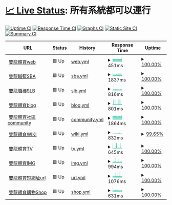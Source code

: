 # [📈 Live Status](https://pmmmwh.github.io/upptime): <!--live status--> **所有系統都可以運行**

[![Uptime CI](https://github.com/pmmmwh/upptime/workflows/Uptime%20CI/badge.svg)](https://github.com/pmmmwh/upptime/actions?query=workflow%3A%22Uptime+CI%22)
[![Response Time CI](https://github.com/pmmmwh/upptime/workflows/Response%20Time%20CI/badge.svg)](https://github.com/pmmmwh/upptime/actions?query=workflow%3A%22Response+Time+CI%22)
[![Graphs CI](https://github.com/pmmmwh/upptime/workflows/Graphs%20CI/badge.svg)](https://github.com/pmmmwh/upptime/actions?query=workflow%3A%22Graphs+CI%22)
[![Static Site CI](https://github.com/pmmmwh/upptime/workflows/Static%20Site%20CI/badge.svg)](https://github.com/pmmmwh/upptime/actions?query=workflow%3A%22Static+Site+CI%22)
[![Summary CI](https://github.com/pmmmwh/upptime/workflows/Summary%20CI/badge.svg)](https://github.com/pmmmwh/upptime/actions?query=workflow%3A%22Summary+CI%22)

<!--start: status pages-->
<!-- This summary is generated by Upptime (https://github.com/upptime/upptime) -->
<!-- Do not edit this manually, your changes will be overwritten -->
<!-- prettier-ignore -->
| URL | Status | History | Response Time | Uptime |
| --- | ------ | ------- | ------------- | ------ |
| <img alt="" src="https://icons.duckduckgo.com/ip3/www.ssangyongsports.eu.org.ico" height="13"> [雙龍體育web](https://www.ssangyongsports.eu.org/) | 🟩 Up | [web.yml](https://github.com/sxadxsx/upptime/commits/HEAD/history/web.yml) | <details><summary><img alt="Response time graph" src="./graphs/web/response-time-week.png" height="20"> 451ms</summary><br><a href="https://status.ssangyongsports.eu.org/history/web"><img alt="Response time 430" src="https://img.shields.io/endpoint?url=https%3A%2F%2Fraw.githubusercontent.com%2Fsxadxsx%2Fupptime%2FHEAD%2Fapi%2Fweb%2Fresponse-time.json"></a><br><a href="https://status.ssangyongsports.eu.org/history/web"><img alt="24-hour response time 454" src="https://img.shields.io/endpoint?url=https%3A%2F%2Fraw.githubusercontent.com%2Fsxadxsx%2Fupptime%2FHEAD%2Fapi%2Fweb%2Fresponse-time-day.json"></a><br><a href="https://status.ssangyongsports.eu.org/history/web"><img alt="7-day response time 451" src="https://img.shields.io/endpoint?url=https%3A%2F%2Fraw.githubusercontent.com%2Fsxadxsx%2Fupptime%2FHEAD%2Fapi%2Fweb%2Fresponse-time-week.json"></a><br><a href="https://status.ssangyongsports.eu.org/history/web"><img alt="30-day response time 473" src="https://img.shields.io/endpoint?url=https%3A%2F%2Fraw.githubusercontent.com%2Fsxadxsx%2Fupptime%2FHEAD%2Fapi%2Fweb%2Fresponse-time-month.json"></a><br><a href="https://status.ssangyongsports.eu.org/history/web"><img alt="1-year response time 430" src="https://img.shields.io/endpoint?url=https%3A%2F%2Fraw.githubusercontent.com%2Fsxadxsx%2Fupptime%2FHEAD%2Fapi%2Fweb%2Fresponse-time-year.json"></a></details> | <details><summary><a href="https://status.ssangyongsports.eu.org/history/web">100.00%</a></summary><a href="https://status.ssangyongsports.eu.org/history/web"><img alt="All-time uptime 99.99%" src="https://img.shields.io/endpoint?url=https%3A%2F%2Fraw.githubusercontent.com%2Fsxadxsx%2Fupptime%2FHEAD%2Fapi%2Fweb%2Fuptime.json"></a><br><a href="https://status.ssangyongsports.eu.org/history/web"><img alt="24-hour uptime 100.00%" src="https://img.shields.io/endpoint?url=https%3A%2F%2Fraw.githubusercontent.com%2Fsxadxsx%2Fupptime%2FHEAD%2Fapi%2Fweb%2Fuptime-day.json"></a><br><a href="https://status.ssangyongsports.eu.org/history/web"><img alt="7-day uptime 100.00%" src="https://img.shields.io/endpoint?url=https%3A%2F%2Fraw.githubusercontent.com%2Fsxadxsx%2Fupptime%2FHEAD%2Fapi%2Fweb%2Fuptime-week.json"></a><br><a href="https://status.ssangyongsports.eu.org/history/web"><img alt="30-day uptime 100.00%" src="https://img.shields.io/endpoint?url=https%3A%2F%2Fraw.githubusercontent.com%2Fsxadxsx%2Fupptime%2FHEAD%2Fapi%2Fweb%2Fuptime-month.json"></a><br><a href="https://status.ssangyongsports.eu.org/history/web"><img alt="1-year uptime 99.99%" src="https://img.shields.io/endpoint?url=https%3A%2F%2Fraw.githubusercontent.com%2Fsxadxsx%2Fupptime%2FHEAD%2Fapi%2Fweb%2Fuptime-year.json"></a></details>
| <img alt="" src="https://icons.duckduckgo.com/ip3/sbatw.ml.ico" height="13"> [雙龍職籃SBA](https://sbatw.ml/) | 🟩 Up | [sba.yml](https://github.com/sxadxsx/upptime/commits/HEAD/history/sba.yml) | <details><summary><img alt="Response time graph" src="./graphs/sba/response-time-week.png" height="20"> 1837ms</summary><br><a href="https://status.ssangyongsports.eu.org/history/sba"><img alt="Response time 1998" src="https://img.shields.io/endpoint?url=https%3A%2F%2Fraw.githubusercontent.com%2Fsxadxsx%2Fupptime%2FHEAD%2Fapi%2Fsba%2Fresponse-time.json"></a><br><a href="https://status.ssangyongsports.eu.org/history/sba"><img alt="24-hour response time 1649" src="https://img.shields.io/endpoint?url=https%3A%2F%2Fraw.githubusercontent.com%2Fsxadxsx%2Fupptime%2FHEAD%2Fapi%2Fsba%2Fresponse-time-day.json"></a><br><a href="https://status.ssangyongsports.eu.org/history/sba"><img alt="7-day response time 1837" src="https://img.shields.io/endpoint?url=https%3A%2F%2Fraw.githubusercontent.com%2Fsxadxsx%2Fupptime%2FHEAD%2Fapi%2Fsba%2Fresponse-time-week.json"></a><br><a href="https://status.ssangyongsports.eu.org/history/sba"><img alt="30-day response time 1934" src="https://img.shields.io/endpoint?url=https%3A%2F%2Fraw.githubusercontent.com%2Fsxadxsx%2Fupptime%2FHEAD%2Fapi%2Fsba%2Fresponse-time-month.json"></a><br><a href="https://status.ssangyongsports.eu.org/history/sba"><img alt="1-year response time 1998" src="https://img.shields.io/endpoint?url=https%3A%2F%2Fraw.githubusercontent.com%2Fsxadxsx%2Fupptime%2FHEAD%2Fapi%2Fsba%2Fresponse-time-year.json"></a></details> | <details><summary><a href="https://status.ssangyongsports.eu.org/history/sba">100.00%</a></summary><a href="https://status.ssangyongsports.eu.org/history/sba"><img alt="All-time uptime 96.25%" src="https://img.shields.io/endpoint?url=https%3A%2F%2Fraw.githubusercontent.com%2Fsxadxsx%2Fupptime%2FHEAD%2Fapi%2Fsba%2Fuptime.json"></a><br><a href="https://status.ssangyongsports.eu.org/history/sba"><img alt="24-hour uptime 100.00%" src="https://img.shields.io/endpoint?url=https%3A%2F%2Fraw.githubusercontent.com%2Fsxadxsx%2Fupptime%2FHEAD%2Fapi%2Fsba%2Fuptime-day.json"></a><br><a href="https://status.ssangyongsports.eu.org/history/sba"><img alt="7-day uptime 100.00%" src="https://img.shields.io/endpoint?url=https%3A%2F%2Fraw.githubusercontent.com%2Fsxadxsx%2Fupptime%2FHEAD%2Fapi%2Fsba%2Fuptime-week.json"></a><br><a href="https://status.ssangyongsports.eu.org/history/sba"><img alt="30-day uptime 98.84%" src="https://img.shields.io/endpoint?url=https%3A%2F%2Fraw.githubusercontent.com%2Fsxadxsx%2Fupptime%2FHEAD%2Fapi%2Fsba%2Fuptime-month.json"></a><br><a href="https://status.ssangyongsports.eu.org/history/sba"><img alt="1-year uptime 96.25%" src="https://img.shields.io/endpoint?url=https%3A%2F%2Fraw.githubusercontent.com%2Fsxadxsx%2Fupptime%2FHEAD%2Fapi%2Fsba%2Fuptime-year.json"></a></details>
| <img alt="" src="https://icons.duckduckgo.com/ip3/slbtw.cf.ico" height="13"> [雙龍職棒SLB](https://slbtw.cf/) | 🟩 Up | [slb.yml](https://github.com/sxadxsx/upptime/commits/HEAD/history/slb.yml) | <details><summary><img alt="Response time graph" src="./graphs/slb/response-time-week.png" height="20"> 816ms</summary><br><a href="https://status.ssangyongsports.eu.org/history/slb"><img alt="Response time 1110" src="https://img.shields.io/endpoint?url=https%3A%2F%2Fraw.githubusercontent.com%2Fsxadxsx%2Fupptime%2FHEAD%2Fapi%2Fslb%2Fresponse-time.json"></a><br><a href="https://status.ssangyongsports.eu.org/history/slb"><img alt="24-hour response time 863" src="https://img.shields.io/endpoint?url=https%3A%2F%2Fraw.githubusercontent.com%2Fsxadxsx%2Fupptime%2FHEAD%2Fapi%2Fslb%2Fresponse-time-day.json"></a><br><a href="https://status.ssangyongsports.eu.org/history/slb"><img alt="7-day response time 816" src="https://img.shields.io/endpoint?url=https%3A%2F%2Fraw.githubusercontent.com%2Fsxadxsx%2Fupptime%2FHEAD%2Fapi%2Fslb%2Fresponse-time-week.json"></a><br><a href="https://status.ssangyongsports.eu.org/history/slb"><img alt="30-day response time 864" src="https://img.shields.io/endpoint?url=https%3A%2F%2Fraw.githubusercontent.com%2Fsxadxsx%2Fupptime%2FHEAD%2Fapi%2Fslb%2Fresponse-time-month.json"></a><br><a href="https://status.ssangyongsports.eu.org/history/slb"><img alt="1-year response time 1110" src="https://img.shields.io/endpoint?url=https%3A%2F%2Fraw.githubusercontent.com%2Fsxadxsx%2Fupptime%2FHEAD%2Fapi%2Fslb%2Fresponse-time-year.json"></a></details> | <details><summary><a href="https://status.ssangyongsports.eu.org/history/slb">100.00%</a></summary><a href="https://status.ssangyongsports.eu.org/history/slb"><img alt="All-time uptime 99.86%" src="https://img.shields.io/endpoint?url=https%3A%2F%2Fraw.githubusercontent.com%2Fsxadxsx%2Fupptime%2FHEAD%2Fapi%2Fslb%2Fuptime.json"></a><br><a href="https://status.ssangyongsports.eu.org/history/slb"><img alt="24-hour uptime 100.00%" src="https://img.shields.io/endpoint?url=https%3A%2F%2Fraw.githubusercontent.com%2Fsxadxsx%2Fupptime%2FHEAD%2Fapi%2Fslb%2Fuptime-day.json"></a><br><a href="https://status.ssangyongsports.eu.org/history/slb"><img alt="7-day uptime 100.00%" src="https://img.shields.io/endpoint?url=https%3A%2F%2Fraw.githubusercontent.com%2Fsxadxsx%2Fupptime%2FHEAD%2Fapi%2Fslb%2Fuptime-week.json"></a><br><a href="https://status.ssangyongsports.eu.org/history/slb"><img alt="30-day uptime 99.60%" src="https://img.shields.io/endpoint?url=https%3A%2F%2Fraw.githubusercontent.com%2Fsxadxsx%2Fupptime%2FHEAD%2Fapi%2Fslb%2Fuptime-month.json"></a><br><a href="https://status.ssangyongsports.eu.org/history/slb"><img alt="1-year uptime 99.86%" src="https://img.shields.io/endpoint?url=https%3A%2F%2Fraw.githubusercontent.com%2Fsxadxsx%2Fupptime%2FHEAD%2Fapi%2Fslb%2Fuptime-year.json"></a></details>
| <img alt="" src="https://icons.duckduckgo.com/ip3/blog.ssangyongsports.eu.org.ico" height="13"> [雙龍體育blog](https://BLOG.ssangyongsports.eu.org/) | 🟩 Up | [blog.yml](https://github.com/sxadxsx/upptime/commits/HEAD/history/blog.yml) | <details><summary><img alt="Response time graph" src="./graphs/blog/response-time-week.png" height="20"> 801ms</summary><br><a href="https://status.ssangyongsports.eu.org/history/blog"><img alt="Response time 587" src="https://img.shields.io/endpoint?url=https%3A%2F%2Fraw.githubusercontent.com%2Fsxadxsx%2Fupptime%2FHEAD%2Fapi%2Fblog%2Fresponse-time.json"></a><br><a href="https://status.ssangyongsports.eu.org/history/blog"><img alt="24-hour response time 707" src="https://img.shields.io/endpoint?url=https%3A%2F%2Fraw.githubusercontent.com%2Fsxadxsx%2Fupptime%2FHEAD%2Fapi%2Fblog%2Fresponse-time-day.json"></a><br><a href="https://status.ssangyongsports.eu.org/history/blog"><img alt="7-day response time 801" src="https://img.shields.io/endpoint?url=https%3A%2F%2Fraw.githubusercontent.com%2Fsxadxsx%2Fupptime%2FHEAD%2Fapi%2Fblog%2Fresponse-time-week.json"></a><br><a href="https://status.ssangyongsports.eu.org/history/blog"><img alt="30-day response time 780" src="https://img.shields.io/endpoint?url=https%3A%2F%2Fraw.githubusercontent.com%2Fsxadxsx%2Fupptime%2FHEAD%2Fapi%2Fblog%2Fresponse-time-month.json"></a><br><a href="https://status.ssangyongsports.eu.org/history/blog"><img alt="1-year response time 587" src="https://img.shields.io/endpoint?url=https%3A%2F%2Fraw.githubusercontent.com%2Fsxadxsx%2Fupptime%2FHEAD%2Fapi%2Fblog%2Fresponse-time-year.json"></a></details> | <details><summary><a href="https://status.ssangyongsports.eu.org/history/blog">100.00%</a></summary><a href="https://status.ssangyongsports.eu.org/history/blog"><img alt="All-time uptime 100.00%" src="https://img.shields.io/endpoint?url=https%3A%2F%2Fraw.githubusercontent.com%2Fsxadxsx%2Fupptime%2FHEAD%2Fapi%2Fblog%2Fuptime.json"></a><br><a href="https://status.ssangyongsports.eu.org/history/blog"><img alt="24-hour uptime 100.00%" src="https://img.shields.io/endpoint?url=https%3A%2F%2Fraw.githubusercontent.com%2Fsxadxsx%2Fupptime%2FHEAD%2Fapi%2Fblog%2Fuptime-day.json"></a><br><a href="https://status.ssangyongsports.eu.org/history/blog"><img alt="7-day uptime 100.00%" src="https://img.shields.io/endpoint?url=https%3A%2F%2Fraw.githubusercontent.com%2Fsxadxsx%2Fupptime%2FHEAD%2Fapi%2Fblog%2Fuptime-week.json"></a><br><a href="https://status.ssangyongsports.eu.org/history/blog"><img alt="30-day uptime 100.00%" src="https://img.shields.io/endpoint?url=https%3A%2F%2Fraw.githubusercontent.com%2Fsxadxsx%2Fupptime%2FHEAD%2Fapi%2Fblog%2Fuptime-month.json"></a><br><a href="https://status.ssangyongsports.eu.org/history/blog"><img alt="1-year uptime 100.00%" src="https://img.shields.io/endpoint?url=https%3A%2F%2Fraw.githubusercontent.com%2Fsxadxsx%2Fupptime%2FHEAD%2Fapi%2Fblog%2Fuptime-year.json"></a></details>
| <img alt="" src="https://icons.duckduckgo.com/ip3/community.ssangyongsports.eu.org.ico" height="13"> [雙龍體育社區community](http://community.ssangyongsports.eu.org/) | 🟩 Up | [community.yml](https://github.com/sxadxsx/upptime/commits/HEAD/history/community.yml) | <details><summary><img alt="Response time graph" src="./graphs/community/response-time-week.png" height="20"> 1864ms</summary><br><a href="https://status.ssangyongsports.eu.org/history/community"><img alt="Response time 1643" src="https://img.shields.io/endpoint?url=https%3A%2F%2Fraw.githubusercontent.com%2Fsxadxsx%2Fupptime%2FHEAD%2Fapi%2Fcommunity%2Fresponse-time.json"></a><br><a href="https://status.ssangyongsports.eu.org/history/community"><img alt="24-hour response time 1878" src="https://img.shields.io/endpoint?url=https%3A%2F%2Fraw.githubusercontent.com%2Fsxadxsx%2Fupptime%2FHEAD%2Fapi%2Fcommunity%2Fresponse-time-day.json"></a><br><a href="https://status.ssangyongsports.eu.org/history/community"><img alt="7-day response time 1864" src="https://img.shields.io/endpoint?url=https%3A%2F%2Fraw.githubusercontent.com%2Fsxadxsx%2Fupptime%2FHEAD%2Fapi%2Fcommunity%2Fresponse-time-week.json"></a><br><a href="https://status.ssangyongsports.eu.org/history/community"><img alt="30-day response time 1879" src="https://img.shields.io/endpoint?url=https%3A%2F%2Fraw.githubusercontent.com%2Fsxadxsx%2Fupptime%2FHEAD%2Fapi%2Fcommunity%2Fresponse-time-month.json"></a><br><a href="https://status.ssangyongsports.eu.org/history/community"><img alt="1-year response time 1643" src="https://img.shields.io/endpoint?url=https%3A%2F%2Fraw.githubusercontent.com%2Fsxadxsx%2Fupptime%2FHEAD%2Fapi%2Fcommunity%2Fresponse-time-year.json"></a></details> | <details><summary><a href="https://status.ssangyongsports.eu.org/history/community">100.00%</a></summary><a href="https://status.ssangyongsports.eu.org/history/community"><img alt="All-time uptime 97.45%" src="https://img.shields.io/endpoint?url=https%3A%2F%2Fraw.githubusercontent.com%2Fsxadxsx%2Fupptime%2FHEAD%2Fapi%2Fcommunity%2Fuptime.json"></a><br><a href="https://status.ssangyongsports.eu.org/history/community"><img alt="24-hour uptime 100.00%" src="https://img.shields.io/endpoint?url=https%3A%2F%2Fraw.githubusercontent.com%2Fsxadxsx%2Fupptime%2FHEAD%2Fapi%2Fcommunity%2Fuptime-day.json"></a><br><a href="https://status.ssangyongsports.eu.org/history/community"><img alt="7-day uptime 100.00%" src="https://img.shields.io/endpoint?url=https%3A%2F%2Fraw.githubusercontent.com%2Fsxadxsx%2Fupptime%2FHEAD%2Fapi%2Fcommunity%2Fuptime-week.json"></a><br><a href="https://status.ssangyongsports.eu.org/history/community"><img alt="30-day uptime 95.69%" src="https://img.shields.io/endpoint?url=https%3A%2F%2Fraw.githubusercontent.com%2Fsxadxsx%2Fupptime%2FHEAD%2Fapi%2Fcommunity%2Fuptime-month.json"></a><br><a href="https://status.ssangyongsports.eu.org/history/community"><img alt="1-year uptime 97.45%" src="https://img.shields.io/endpoint?url=https%3A%2F%2Fraw.githubusercontent.com%2Fsxadxsx%2Fupptime%2FHEAD%2Fapi%2Fcommunity%2Fuptime-year.json"></a></details>
| <img alt="" src="https://icons.duckduckgo.com/ip3/wiki.ssangyongsports.eu.org.ico" height="13"> [雙龍體育WIKI](https://wiki.ssangyongsports.eu.org/) | 🟩 Up | [wiki.yml](https://github.com/sxadxsx/upptime/commits/HEAD/history/wiki.yml) | <details><summary><img alt="Response time graph" src="./graphs/wiki/response-time-week.png" height="20"> 832ms</summary><br><a href="https://status.ssangyongsports.eu.org/history/wiki"><img alt="Response time 852" src="https://img.shields.io/endpoint?url=https%3A%2F%2Fraw.githubusercontent.com%2Fsxadxsx%2Fupptime%2FHEAD%2Fapi%2Fwiki%2Fresponse-time.json"></a><br><a href="https://status.ssangyongsports.eu.org/history/wiki"><img alt="24-hour response time 817" src="https://img.shields.io/endpoint?url=https%3A%2F%2Fraw.githubusercontent.com%2Fsxadxsx%2Fupptime%2FHEAD%2Fapi%2Fwiki%2Fresponse-time-day.json"></a><br><a href="https://status.ssangyongsports.eu.org/history/wiki"><img alt="7-day response time 832" src="https://img.shields.io/endpoint?url=https%3A%2F%2Fraw.githubusercontent.com%2Fsxadxsx%2Fupptime%2FHEAD%2Fapi%2Fwiki%2Fresponse-time-week.json"></a><br><a href="https://status.ssangyongsports.eu.org/history/wiki"><img alt="30-day response time 995" src="https://img.shields.io/endpoint?url=https%3A%2F%2Fraw.githubusercontent.com%2Fsxadxsx%2Fupptime%2FHEAD%2Fapi%2Fwiki%2Fresponse-time-month.json"></a><br><a href="https://status.ssangyongsports.eu.org/history/wiki"><img alt="1-year response time 852" src="https://img.shields.io/endpoint?url=https%3A%2F%2Fraw.githubusercontent.com%2Fsxadxsx%2Fupptime%2FHEAD%2Fapi%2Fwiki%2Fresponse-time-year.json"></a></details> | <details><summary><a href="https://status.ssangyongsports.eu.org/history/wiki">99.65%</a></summary><a href="https://status.ssangyongsports.eu.org/history/wiki"><img alt="All-time uptime 94.41%" src="https://img.shields.io/endpoint?url=https%3A%2F%2Fraw.githubusercontent.com%2Fsxadxsx%2Fupptime%2FHEAD%2Fapi%2Fwiki%2Fuptime.json"></a><br><a href="https://status.ssangyongsports.eu.org/history/wiki"><img alt="24-hour uptime 100.00%" src="https://img.shields.io/endpoint?url=https%3A%2F%2Fraw.githubusercontent.com%2Fsxadxsx%2Fupptime%2FHEAD%2Fapi%2Fwiki%2Fuptime-day.json"></a><br><a href="https://status.ssangyongsports.eu.org/history/wiki"><img alt="7-day uptime 99.65%" src="https://img.shields.io/endpoint?url=https%3A%2F%2Fraw.githubusercontent.com%2Fsxadxsx%2Fupptime%2FHEAD%2Fapi%2Fwiki%2Fuptime-week.json"></a><br><a href="https://status.ssangyongsports.eu.org/history/wiki"><img alt="30-day uptime 88.11%" src="https://img.shields.io/endpoint?url=https%3A%2F%2Fraw.githubusercontent.com%2Fsxadxsx%2Fupptime%2FHEAD%2Fapi%2Fwiki%2Fuptime-month.json"></a><br><a href="https://status.ssangyongsports.eu.org/history/wiki"><img alt="1-year uptime 94.41%" src="https://img.shields.io/endpoint?url=https%3A%2F%2Fraw.githubusercontent.com%2Fsxadxsx%2Fupptime%2FHEAD%2Fapi%2Fwiki%2Fuptime-year.json"></a></details>
| <img alt="" src="https://icons.duckduckgo.com/ip3/watch.tv.ssangyongsports.eu.org.ico" height="13"> [雙龍體育TV](https://watch.TV.ssangyongsports.eu.org/) | 🟩 Up | [tv.yml](https://github.com/sxadxsx/upptime/commits/HEAD/history/tv.yml) | <details><summary><img alt="Response time graph" src="./graphs/tv/response-time-week.png" height="20"> 645ms</summary><br><a href="https://status.ssangyongsports.eu.org/history/tv"><img alt="Response time 460" src="https://img.shields.io/endpoint?url=https%3A%2F%2Fraw.githubusercontent.com%2Fsxadxsx%2Fupptime%2FHEAD%2Fapi%2Ftv%2Fresponse-time.json"></a><br><a href="https://status.ssangyongsports.eu.org/history/tv"><img alt="24-hour response time 608" src="https://img.shields.io/endpoint?url=https%3A%2F%2Fraw.githubusercontent.com%2Fsxadxsx%2Fupptime%2FHEAD%2Fapi%2Ftv%2Fresponse-time-day.json"></a><br><a href="https://status.ssangyongsports.eu.org/history/tv"><img alt="7-day response time 645" src="https://img.shields.io/endpoint?url=https%3A%2F%2Fraw.githubusercontent.com%2Fsxadxsx%2Fupptime%2FHEAD%2Fapi%2Ftv%2Fresponse-time-week.json"></a><br><a href="https://status.ssangyongsports.eu.org/history/tv"><img alt="30-day response time 608" src="https://img.shields.io/endpoint?url=https%3A%2F%2Fraw.githubusercontent.com%2Fsxadxsx%2Fupptime%2FHEAD%2Fapi%2Ftv%2Fresponse-time-month.json"></a><br><a href="https://status.ssangyongsports.eu.org/history/tv"><img alt="1-year response time 460" src="https://img.shields.io/endpoint?url=https%3A%2F%2Fraw.githubusercontent.com%2Fsxadxsx%2Fupptime%2FHEAD%2Fapi%2Ftv%2Fresponse-time-year.json"></a></details> | <details><summary><a href="https://status.ssangyongsports.eu.org/history/tv">100.00%</a></summary><a href="https://status.ssangyongsports.eu.org/history/tv"><img alt="All-time uptime 99.99%" src="https://img.shields.io/endpoint?url=https%3A%2F%2Fraw.githubusercontent.com%2Fsxadxsx%2Fupptime%2FHEAD%2Fapi%2Ftv%2Fuptime.json"></a><br><a href="https://status.ssangyongsports.eu.org/history/tv"><img alt="24-hour uptime 100.00%" src="https://img.shields.io/endpoint?url=https%3A%2F%2Fraw.githubusercontent.com%2Fsxadxsx%2Fupptime%2FHEAD%2Fapi%2Ftv%2Fuptime-day.json"></a><br><a href="https://status.ssangyongsports.eu.org/history/tv"><img alt="7-day uptime 100.00%" src="https://img.shields.io/endpoint?url=https%3A%2F%2Fraw.githubusercontent.com%2Fsxadxsx%2Fupptime%2FHEAD%2Fapi%2Ftv%2Fuptime-week.json"></a><br><a href="https://status.ssangyongsports.eu.org/history/tv"><img alt="30-day uptime 100.00%" src="https://img.shields.io/endpoint?url=https%3A%2F%2Fraw.githubusercontent.com%2Fsxadxsx%2Fupptime%2FHEAD%2Fapi%2Ftv%2Fuptime-month.json"></a><br><a href="https://status.ssangyongsports.eu.org/history/tv"><img alt="1-year uptime 99.99%" src="https://img.shields.io/endpoint?url=https%3A%2F%2Fraw.githubusercontent.com%2Fsxadxsx%2Fupptime%2FHEAD%2Fapi%2Ftv%2Fuptime-year.json"></a></details>
| <img alt="" src="https://icons.duckduckgo.com/ip3/img.ssangyongsports.eu.org.ico" height="13"> [雙龍體育IMG](http://IMG.ssangyongsports.eu.org/) | 🟩 Up | [img.yml](https://github.com/sxadxsx/upptime/commits/HEAD/history/img.yml) | <details><summary><img alt="Response time graph" src="./graphs/img/response-time-week.png" height="20"> 994ms</summary><br><a href="https://status.ssangyongsports.eu.org/history/img"><img alt="Response time 590" src="https://img.shields.io/endpoint?url=https%3A%2F%2Fraw.githubusercontent.com%2Fsxadxsx%2Fupptime%2FHEAD%2Fapi%2Fimg%2Fresponse-time.json"></a><br><a href="https://status.ssangyongsports.eu.org/history/img"><img alt="24-hour response time 1006" src="https://img.shields.io/endpoint?url=https%3A%2F%2Fraw.githubusercontent.com%2Fsxadxsx%2Fupptime%2FHEAD%2Fapi%2Fimg%2Fresponse-time-day.json"></a><br><a href="https://status.ssangyongsports.eu.org/history/img"><img alt="7-day response time 994" src="https://img.shields.io/endpoint?url=https%3A%2F%2Fraw.githubusercontent.com%2Fsxadxsx%2Fupptime%2FHEAD%2Fapi%2Fimg%2Fresponse-time-week.json"></a><br><a href="https://status.ssangyongsports.eu.org/history/img"><img alt="30-day response time 1032" src="https://img.shields.io/endpoint?url=https%3A%2F%2Fraw.githubusercontent.com%2Fsxadxsx%2Fupptime%2FHEAD%2Fapi%2Fimg%2Fresponse-time-month.json"></a><br><a href="https://status.ssangyongsports.eu.org/history/img"><img alt="1-year response time 590" src="https://img.shields.io/endpoint?url=https%3A%2F%2Fraw.githubusercontent.com%2Fsxadxsx%2Fupptime%2FHEAD%2Fapi%2Fimg%2Fresponse-time-year.json"></a></details> | <details><summary><a href="https://status.ssangyongsports.eu.org/history/img">100.00%</a></summary><a href="https://status.ssangyongsports.eu.org/history/img"><img alt="All-time uptime 100.00%" src="https://img.shields.io/endpoint?url=https%3A%2F%2Fraw.githubusercontent.com%2Fsxadxsx%2Fupptime%2FHEAD%2Fapi%2Fimg%2Fuptime.json"></a><br><a href="https://status.ssangyongsports.eu.org/history/img"><img alt="24-hour uptime 100.00%" src="https://img.shields.io/endpoint?url=https%3A%2F%2Fraw.githubusercontent.com%2Fsxadxsx%2Fupptime%2FHEAD%2Fapi%2Fimg%2Fuptime-day.json"></a><br><a href="https://status.ssangyongsports.eu.org/history/img"><img alt="7-day uptime 100.00%" src="https://img.shields.io/endpoint?url=https%3A%2F%2Fraw.githubusercontent.com%2Fsxadxsx%2Fupptime%2FHEAD%2Fapi%2Fimg%2Fuptime-week.json"></a><br><a href="https://status.ssangyongsports.eu.org/history/img"><img alt="30-day uptime 100.00%" src="https://img.shields.io/endpoint?url=https%3A%2F%2Fraw.githubusercontent.com%2Fsxadxsx%2Fupptime%2FHEAD%2Fapi%2Fimg%2Fuptime-month.json"></a><br><a href="https://status.ssangyongsports.eu.org/history/img"><img alt="1-year uptime 100.00%" src="https://img.shields.io/endpoint?url=https%3A%2F%2Fraw.githubusercontent.com%2Fsxadxsx%2Fupptime%2FHEAD%2Fapi%2Fimg%2Fuptime-year.json"></a></details>
| <img alt="" src="https://icons.duckduckgo.com/ip3/ssport.cf.ico" height="13"> [雙龍體育短網址url](http://ssport.cf) | 🟩 Up | [url.yml](https://github.com/sxadxsx/upptime/commits/HEAD/history/url.yml) | <details><summary><img alt="Response time graph" src="./graphs/url/response-time-week.png" height="20"> 1076ms</summary><br><a href="https://status.ssangyongsports.eu.org/history/url"><img alt="Response time 1038" src="https://img.shields.io/endpoint?url=https%3A%2F%2Fraw.githubusercontent.com%2Fsxadxsx%2Fupptime%2FHEAD%2Fapi%2Furl%2Fresponse-time.json"></a><br><a href="https://status.ssangyongsports.eu.org/history/url"><img alt="24-hour response time 1053" src="https://img.shields.io/endpoint?url=https%3A%2F%2Fraw.githubusercontent.com%2Fsxadxsx%2Fupptime%2FHEAD%2Fapi%2Furl%2Fresponse-time-day.json"></a><br><a href="https://status.ssangyongsports.eu.org/history/url"><img alt="7-day response time 1076" src="https://img.shields.io/endpoint?url=https%3A%2F%2Fraw.githubusercontent.com%2Fsxadxsx%2Fupptime%2FHEAD%2Fapi%2Furl%2Fresponse-time-week.json"></a><br><a href="https://status.ssangyongsports.eu.org/history/url"><img alt="30-day response time 1032" src="https://img.shields.io/endpoint?url=https%3A%2F%2Fraw.githubusercontent.com%2Fsxadxsx%2Fupptime%2FHEAD%2Fapi%2Furl%2Fresponse-time-month.json"></a><br><a href="https://status.ssangyongsports.eu.org/history/url"><img alt="1-year response time 1038" src="https://img.shields.io/endpoint?url=https%3A%2F%2Fraw.githubusercontent.com%2Fsxadxsx%2Fupptime%2FHEAD%2Fapi%2Furl%2Fresponse-time-year.json"></a></details> | <details><summary><a href="https://status.ssangyongsports.eu.org/history/url">100.00%</a></summary><a href="https://status.ssangyongsports.eu.org/history/url"><img alt="All-time uptime 89.58%" src="https://img.shields.io/endpoint?url=https%3A%2F%2Fraw.githubusercontent.com%2Fsxadxsx%2Fupptime%2FHEAD%2Fapi%2Furl%2Fuptime.json"></a><br><a href="https://status.ssangyongsports.eu.org/history/url"><img alt="24-hour uptime 100.00%" src="https://img.shields.io/endpoint?url=https%3A%2F%2Fraw.githubusercontent.com%2Fsxadxsx%2Fupptime%2FHEAD%2Fapi%2Furl%2Fuptime-day.json"></a><br><a href="https://status.ssangyongsports.eu.org/history/url"><img alt="7-day uptime 100.00%" src="https://img.shields.io/endpoint?url=https%3A%2F%2Fraw.githubusercontent.com%2Fsxadxsx%2Fupptime%2FHEAD%2Fapi%2Furl%2Fuptime-week.json"></a><br><a href="https://status.ssangyongsports.eu.org/history/url"><img alt="30-day uptime 100.00%" src="https://img.shields.io/endpoint?url=https%3A%2F%2Fraw.githubusercontent.com%2Fsxadxsx%2Fupptime%2FHEAD%2Fapi%2Furl%2Fuptime-month.json"></a><br><a href="https://status.ssangyongsports.eu.org/history/url"><img alt="1-year uptime 89.58%" src="https://img.shields.io/endpoint?url=https%3A%2F%2Fraw.githubusercontent.com%2Fsxadxsx%2Fupptime%2FHEAD%2Fapi%2Furl%2Fuptime-year.json"></a></details>
| <img alt="" src="https://icons.duckduckgo.com/ip3/ssangyongsports.easy.co.ico" height="13"> [雙龍體育購物Shop](https://ssangyongsports.easy.co/) | 🟩 Up | [shop.yml](https://github.com/sxadxsx/upptime/commits/HEAD/history/shop.yml) | <details><summary><img alt="Response time graph" src="./graphs/shop/response-time-week.png" height="20"> 631ms</summary><br><a href="https://status.ssangyongsports.eu.org/history/shop"><img alt="Response time 838" src="https://img.shields.io/endpoint?url=https%3A%2F%2Fraw.githubusercontent.com%2Fsxadxsx%2Fupptime%2FHEAD%2Fapi%2Fshop%2Fresponse-time.json"></a><br><a href="https://status.ssangyongsports.eu.org/history/shop"><img alt="24-hour response time 650" src="https://img.shields.io/endpoint?url=https%3A%2F%2Fraw.githubusercontent.com%2Fsxadxsx%2Fupptime%2FHEAD%2Fapi%2Fshop%2Fresponse-time-day.json"></a><br><a href="https://status.ssangyongsports.eu.org/history/shop"><img alt="7-day response time 631" src="https://img.shields.io/endpoint?url=https%3A%2F%2Fraw.githubusercontent.com%2Fsxadxsx%2Fupptime%2FHEAD%2Fapi%2Fshop%2Fresponse-time-week.json"></a><br><a href="https://status.ssangyongsports.eu.org/history/shop"><img alt="30-day response time 609" src="https://img.shields.io/endpoint?url=https%3A%2F%2Fraw.githubusercontent.com%2Fsxadxsx%2Fupptime%2FHEAD%2Fapi%2Fshop%2Fresponse-time-month.json"></a><br><a href="https://status.ssangyongsports.eu.org/history/shop"><img alt="1-year response time 838" src="https://img.shields.io/endpoint?url=https%3A%2F%2Fraw.githubusercontent.com%2Fsxadxsx%2Fupptime%2FHEAD%2Fapi%2Fshop%2Fresponse-time-year.json"></a></details> | <details><summary><a href="https://status.ssangyongsports.eu.org/history/shop">100.00%</a></summary><a href="https://status.ssangyongsports.eu.org/history/shop"><img alt="All-time uptime 99.72%" src="https://img.shields.io/endpoint?url=https%3A%2F%2Fraw.githubusercontent.com%2Fsxadxsx%2Fupptime%2FHEAD%2Fapi%2Fshop%2Fuptime.json"></a><br><a href="https://status.ssangyongsports.eu.org/history/shop"><img alt="24-hour uptime 100.00%" src="https://img.shields.io/endpoint?url=https%3A%2F%2Fraw.githubusercontent.com%2Fsxadxsx%2Fupptime%2FHEAD%2Fapi%2Fshop%2Fuptime-day.json"></a><br><a href="https://status.ssangyongsports.eu.org/history/shop"><img alt="7-day uptime 100.00%" src="https://img.shields.io/endpoint?url=https%3A%2F%2Fraw.githubusercontent.com%2Fsxadxsx%2Fupptime%2FHEAD%2Fapi%2Fshop%2Fuptime-week.json"></a><br><a href="https://status.ssangyongsports.eu.org/history/shop"><img alt="30-day uptime 99.81%" src="https://img.shields.io/endpoint?url=https%3A%2F%2Fraw.githubusercontent.com%2Fsxadxsx%2Fupptime%2FHEAD%2Fapi%2Fshop%2Fuptime-month.json"></a><br><a href="https://status.ssangyongsports.eu.org/history/shop"><img alt="1-year uptime 99.72%" src="https://img.shields.io/endpoint?url=https%3A%2F%2Fraw.githubusercontent.com%2Fsxadxsx%2Fupptime%2FHEAD%2Fapi%2Fshop%2Fuptime-year.json"></a></details>

<!--end: status pages-->
